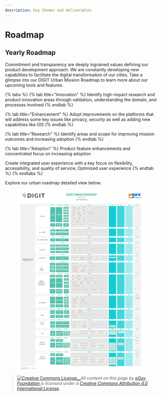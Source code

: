 ```yaml
---
description: Key themes and deliverables
---
```


# Roadmap

## Yearly Roadmap&#x20;

Commitment and transparency are deeply ingrained values defining our product development approach. We are constantly developing new capabilities to facilitate the digital transformation of our cities. Take a glimpse into our DIGIT Urban Mission Roadmap to learn more about our upcoming tools and features.

{% tabs %}
{% tab title="Innovation" %}
Identify high-impact research and product innovation areas through validation, understanding the domain, and processes involved
{% endtab %}

{% tab title="Enhancement" %}
Adopt improvements on the platforms that will address some key issues like privacy, security as well as adding new capabilities like GIS
{% endtab %}

{% tab title="Research" %}
Identify areas  and scope for improving mission outcomes and increasing adoption
{% endtab %}

{% tab title="Adoption" %}
Product feature enhancements and concentrated focus on increasing adoption

Create integrated user experience with a key focus on flexibility, accessibility, and quality of service; Optimized user experience
{% endtab %}
{% endtabs %}

Explore our urban roadmap detailed view below.

<figure><img src="../.gitbook/assets/Product Roadmap 2022- 2023 (1).jpg" alt=""><figcaption></figcaption></figure>

> [![Creative Commons License](https://i.creativecommons.org/l/by/4.0/80x15.png)\_\_](http://creativecommons.org/licenses/by/4.0/)_All content on this page by_ [_eGov Foundation_ ](https://egov.org.in/)_is licensed under a_ [_Creative Commons Attribution 4.0 International License_](http://creativecommons.org/licenses/by/4.0/)_._
